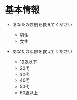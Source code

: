 # 基本情報
- あなたの性別を教えてください
    - 男性
    - 女性

- あなたの年齢を教えてください
    - 19歳以下
    - 20代
    - 30代
    - 40代
    - 50代
    - 60歳以上
